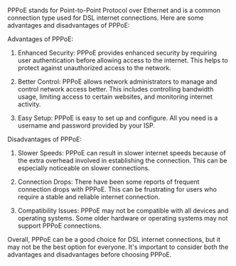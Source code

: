 PPPoE stands for Point-to-Point Protocol over Ethernet and is a common connection type used for DSL internet connections. Here are some advantages and disadvantages of PPPoE:

Advantages of PPPoE:
1. Enhanced Security: PPPoE provides enhanced security by requiring user authentication before allowing access to the internet. This helps to protect against unauthorized access to the network.

2. Better Control: PPPoE allows network administrators to manage and control network access better. This includes controlling bandwidth usage, limiting access to certain websites, and monitoring internet activity.

3. Easy Setup: PPPoE is easy to set up and configure. All you need is a username and password provided by your ISP.

Disadvantages of PPPoE:
1. Slower Speeds: PPPoE can result in slower internet speeds because of the extra overhead involved in establishing the connection. This can be especially noticeable on slower connections.

2. Connection Drops: There have been some reports of frequent connection drops with PPPoE. This can be frustrating for users who require a stable and reliable internet connection.

3. Compatibility Issues: PPPoE may not be compatible with all devices and operating systems. Some older hardware or operating systems may not support PPPoE connections.

Overall, PPPoE can be a good choice for DSL internet connections, but it may not be the best option for everyone. It's important to consider both the advantages and disadvantages before choosing PPPoE.
